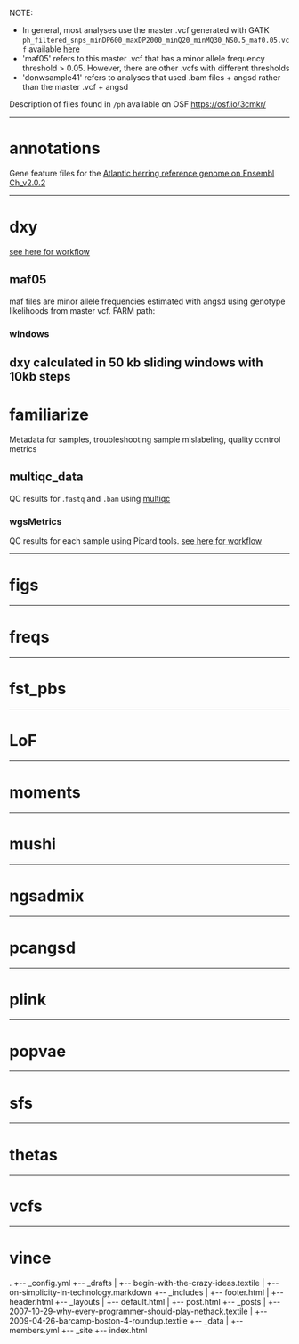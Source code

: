


NOTE: 

- In general, most analyses use the master .vcf generated with GATK
  `ph_filtered_snps_minDP600_maxDP2000_minQ20_minMQ30_NS0.5_maf0.05.vcf` 
  available [here](https://osf.io/3cmkr/)
- 'maf05' refers to this master .vcf that has a minor allele frequency 
  threshold > 0.05. However, there are other .vcfs with different 
  thresholds
- 'donwsample41' refers to analyses that used .bam files + angsd
  rather than the master .vcf + angsd
  
Description of files found in `/ph` available on OSF
https://osf.io/3cmkr/

---
# annotations
Gene feature files for the [Atlantic herring reference genome on Ensembl Ch_v2.0.2](https://uswest.ensembl.org/Clupea_harengus/Info/Index)

---

# dxy
[see here for workflow](https://htmlpreview.github.io/?https://github.com/joemcgirr/pac_herring/blob/master/Rmarkdown/popgen_stats/popgen_stats.html#5_Dxy)
## maf05
maf files are minor allele frequencies estimated with angsd using genotype likelihoods from master vcf.
FARM path: 
### windows
dxy calculated in 50 kb sliding windows with 10kb steps
---

# familiarize
Metadata for samples, troubleshooting sample mislabeling, quality control metrics
## multiqc_data
QC results for .`fastq` and `.bam` using [multiqc](https://multiqc.info/)
### wgsMetrics
QC results for each sample using Picard tools.
[see here for workflow](https://htmlpreview.github.io/?https://htmlpreview.github.io/?https://github.com/joemcgirr/pac_herring/blob/master/Rmarkdown/fastq_to_vcf/fastq_to_vcf.html#5_Interrogate_alignment_files)

---
# figs
---
# freqs
---
# fst_pbs
---
# LoF
---
# moments
---
# mushi
---
# ngsadmix
---
# pcangsd
---
# plink
---
# popvae
---
# sfs
---
# thetas
---
# vcfs
---
# vince


.
+-- _config.yml
+-- _drafts
|   +-- begin-with-the-crazy-ideas.textile
|   +-- on-simplicity-in-technology.markdown
+-- _includes
|   +-- footer.html
|   +-- header.html
+-- _layouts
|   +-- default.html
|   +-- post.html
+-- _posts
|   +-- 2007-10-29-why-every-programmer-should-play-nethack.textile
|   +-- 2009-04-26-barcamp-boston-4-roundup.textile
+-- _data
|   +-- members.yml
+-- _site
+-- index.html


